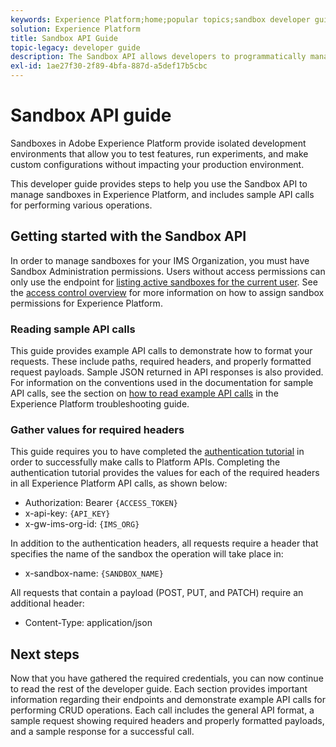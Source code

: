 ```yaml
---
keywords: Experience Platform;home;popular topics;sandbox developer guide
solution: Experience Platform
title: Sandbox API Guide
topic-legacy: developer guide
description: The Sandbox API allows developers to programmatically manage sandboxes in Adobe Experience Platform. Follow this guide to learn how to perform key operations using the API.
exl-id: 1ae27f30-2f89-4bfa-887d-a5def17b5cbc
---
```

# Sandbox API guide

Sandboxes in Adobe Experience Platform provide isolated development environments that allow you to test features, run experiments, and make custom configurations without impacting your production environment.

This developer guide provides steps to help you use the Sandbox API to manage sandboxes in Experience Platform, and includes sample API calls for performing various operations.

## Getting started with the Sandbox API

In order to manage sandboxes for your IMS Organization, you must have Sandbox Administration permissions. Users without access permissions can only use the endpoint for [listing active sandboxes for the current user](./list-active-sandboxes.md). See the [access control overview](../../access-control/home.md) for more information on how to assign sandbox permissions for Experience Platform. 

### Reading sample API calls

This guide provides example API calls to demonstrate how to format your requests. These include paths, required headers, and properly formatted request payloads. Sample JSON returned in API responses is also provided. For information on the conventions used in the documentation for sample API calls, see the section on [how to read example API calls](../../landing/troubleshooting.md#how-do-i-format-an-api-request) in the Experience Platform troubleshooting guide.

### Gather values for required headers

This guide requires you to have completed the [authentication tutorial](https://www.adobe.com/go/platform-api-authentication-en) in order to successfully make calls to Platform APIs. Completing the authentication tutorial provides the values for each of the required headers in all Experience Platform API calls, as shown below:

* Authorization: Bearer `{ACCESS_TOKEN}`
* x-api-key: `{API_KEY}`
* x-gw-ims-org-id: `{IMS_ORG}`

In addition to the authentication headers, all requests require a header that specifies the name of the sandbox the operation will take place in:

* x-sandbox-name: `{SANDBOX_NAME}`

All requests that contain a payload (POST, PUT, and PATCH) require an additional header:

* Content-Type: application/json

## Next steps

Now that you have gathered the required credentials, you can now continue to read the rest of the developer guide. Each section provides important information regarding their endpoints and demonstrate example API calls for performing CRUD operations. Each call includes the general API format, a sample request showing required headers and properly formatted payloads, and a sample response for a successful call.
